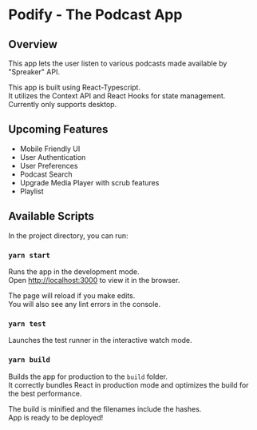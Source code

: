# Podify - The Podcast App

## Overview

This app lets the user listen to various podcasts made available by "Spreaker" API.<br />

This app is built using React-Typescript.<br />
It utilizes the Context API and React Hooks for state management.<br />
Currently only supports desktop.

## Upcoming Features

- Mobile Friendly UI
- User Authentication
- User Preferences
- Podcast Search
- Upgrade Media Player with scrub features
- Playlist

## Available Scripts

In the project directory, you can run:

### `yarn start`

Runs the app in the development mode.<br />
Open [http://localhost:3000](http://localhost:3000) to view it in the browser.

The page will reload if you make edits.<br />
You will also see any lint errors in the console.

### `yarn test`

Launches the test runner in the interactive watch mode.<br />

### `yarn build`

Builds the app for production to the `build` folder.<br />
It correctly bundles React in production mode and optimizes the build for the best performance.

The build is minified and the filenames include the hashes.<br />
App is ready to be deployed!
